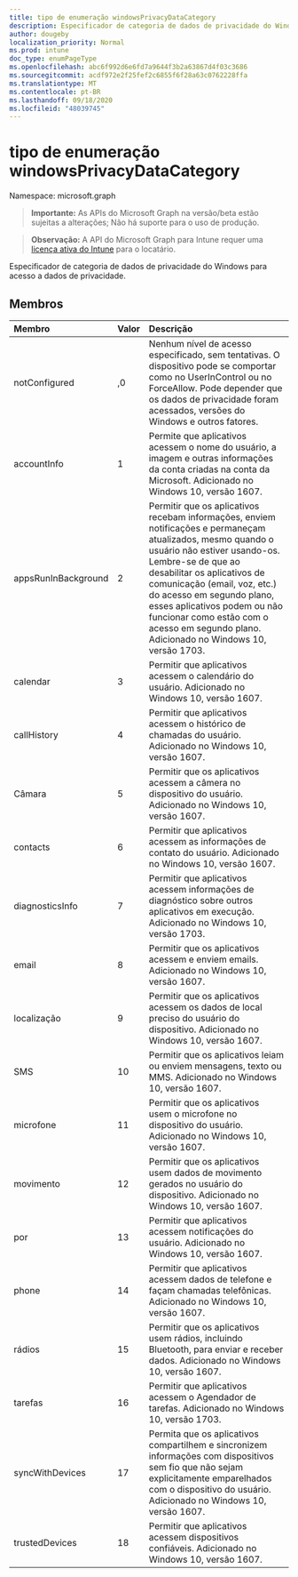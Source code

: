 ```yaml
---
title: tipo de enumeração windowsPrivacyDataCategory
description: Especificador de categoria de dados de privacidade do Windows para acesso a dados de privacidade.
author: dougeby
localization_priority: Normal
ms.prod: intune
doc_type: enumPageType
ms.openlocfilehash: abc6f992d6e6fd7a9644f3b2a63867d4f03c3686
ms.sourcegitcommit: acdf972e2f25fef2c6855f6f28a63c0762228ffa
ms.translationtype: MT
ms.contentlocale: pt-BR
ms.lasthandoff: 09/18/2020
ms.locfileid: "48039745"
---
```

# <a name="windowsprivacydatacategory-enum-type"></a>tipo de enumeração windowsPrivacyDataCategory

Namespace: microsoft.graph

> **Importante:** As APIs do Microsoft Graph na versão/beta estão sujeitas a alterações; Não há suporte para o uso de produção.

> **Observação:** A API do Microsoft Graph para Intune requer uma [licença ativa do Intune](https://go.microsoft.com/fwlink/?linkid=839381) para o locatário.

Especificador de categoria de dados de privacidade do Windows para acesso a dados de privacidade.

## <a name="members"></a>Membros
|Membro|Valor|Descrição|
|:---|:---|:---|
|notConfigured|,0|Nenhum nível de acesso especificado, sem tentativas. O dispositivo pode se comportar como no UserInControl ou no ForceAllow. Pode depender que os dados de privacidade foram acessados, versões do Windows e outros fatores.|
|accountInfo|1 |Permite que aplicativos acessem o nome do usuário, a imagem e outras informações da conta criadas na conta da Microsoft. Adicionado no Windows 10, versão 1607.|
|appsRunInBackground|2 |Permitir que os aplicativos recebam informações, enviem notificações e permaneçam atualizados, mesmo quando o usuário não estiver usando-os. Lembre-se de que ao desabilitar os aplicativos de comunicação (email, voz, etc.) do acesso em segundo plano, esses aplicativos podem ou não funcionar como estão com o acesso em segundo plano. Adicionado no Windows 10, versão 1703.|
|calendar|3 |Permitir que aplicativos acessem o calendário do usuário. Adicionado no Windows 10, versão 1607.|
|callHistory|4 |Permitir que aplicativos acessem o histórico de chamadas do usuário. Adicionado no Windows 10, versão 1607.|
|Câmara|5 |Permitir que os aplicativos acessem a câmera no dispositivo do usuário. Adicionado no Windows 10, versão 1607.|
|contacts|6 |Permitir que aplicativos acessem as informações de contato do usuário. Adicionado no Windows 10, versão 1607.|
|diagnosticsInfo|7 |Permitir que aplicativos acessem informações de diagnóstico sobre outros aplicativos em execução. Adicionado no Windows 10, versão 1703.|
|email|8 |Permitir que os aplicativos acessem e enviem emails. Adicionado no Windows 10, versão 1607.|
|localização|9 |Permitir que os aplicativos acessem os dados de local preciso do usuário do dispositivo. Adicionado no Windows 10, versão 1607.|
|SMS|10 |Permitir que os aplicativos leiam ou enviem mensagens, texto ou MMS. Adicionado no Windows 10, versão 1607.|
|microfone|11 |Permitir que os aplicativos usem o microfone no dispositivo do usuário. Adicionado no Windows 10, versão 1607.|
|movimento|12 |Permitir que os aplicativos usem dados de movimento gerados no usuário do dispositivo. Adicionado no Windows 10, versão 1607.|
|por|13 |Permitir que aplicativos acessem notificações do usuário. Adicionado no Windows 10, versão 1607.|
|phone|14 |Permitir que aplicativos acessem dados de telefone e façam chamadas telefônicas. Adicionado no Windows 10, versão 1607.|
|rádios|15 |Permitir que os aplicativos usem rádios, incluindo Bluetooth, para enviar e receber dados. Adicionado no Windows 10, versão 1607.|
|tarefas|16 |Permitir que aplicativos acessem o Agendador de tarefas. Adicionado no Windows 10, versão 1703.|
|syncWithDevices|17 |Permita que os aplicativos compartilhem e sincronizem informações com dispositivos sem fio que não sejam explicitamente emparelhados com o dispositivo do usuário. Adicionado no Windows 10, versão 1607.|
|trustedDevices|18 |Permitir que aplicativos acessem dispositivos confiáveis. Adicionado no Windows 10, versão 1607.|






